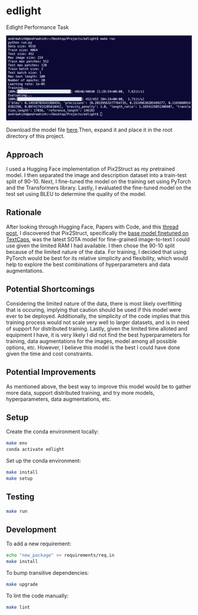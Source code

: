 # edlight

Edlight Performance Task

![image](./example.png)

Download the model file [here](https://drive.google.com/drive/folders/1GJA6d1K20M40yx-nFDnBerkaRFEqEXTp?usp=sharing).Then, expand it and place it in the root directory of this project.

## Approach

 I used a Hugging Face implementation of Pix2Struct as my pretrained model. I then separated the image and description dataset into a train-test split of 90-10. Next, I fine-tuned the model on the training set using PyTorch and the Transformers library. Lastly, I evaluated the fine-tuned model on the test set using BLEU to determine the quality of the model.

## Rationale

After looking through Hugging Face, Papers with Code, and this [thread post](https://github.com/salesforce/BLIP/issues/37#issuecomment-1718848499), I discovered that Pix2Struct, specifically the [base model finetuned on TextCaps](https://huggingface.co/google/pix2struct-textcaps-base), was the latest SOTA model for fine-grained image-to-text I could use given the limited RAM I had available. I then chose the 90-10 split because of the limited nature of the data. For training, I decided that using PyTorch would be best for its relative simplicity and flexibility, which would help to explore the best combinations of hyperparameters and data augmentations.

## Potential Shortcomings

Considering the limited nature of the data, there is most likely overfitting that is occuring, implying that caution should be used if this model were ever to be deployed. Additionally, the simplicity of the code implies that this training process would not scale very well to larger datasets, and is in need of support for distributed training. Lastly, given the limited time alloted and equipment I have, it is very likely I did not find the best hyperparameters for training, data augmentations for the images, model among all possible options, etc. However, I believe this model is the best I could have done given the time and cost constraints.

## Potential Improvements

As mentioned above, the best way to improve this model would be to gather more data, support distributed training, and try more models, hyperparameters, data augmentations, etc.

## Setup

Create the conda environment locally:

   ```bash
   make env
   conda activate edlight
   ```

Set up the conda environment:

   ```bash
   make install
   make setup
   ```

## Testing

```bash
make run
```

## Development

To add a new requirement:

   ```bash
   echo "new_package" >> requirements/req.in
   make install
   ```

To bump transitive dependencies:

   ```bash
   make upgrade
   ```

To lint the code manually:

   ```bash
   make lint
   ```
